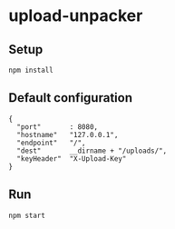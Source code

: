 # upload-unpacker

## Setup

    npm install

## Default configuration

    {
      "port"       : 8080,
      "hostname"   "127.0.0.1",
      "endpoint"   "/",
      "dest"       __dirname + "/uploads/",
      "keyHeader"  "X-Upload-Key"
    }

## Run

    npm start

